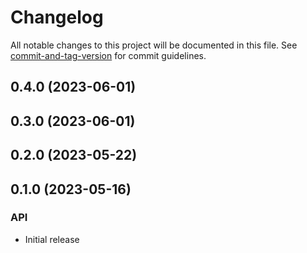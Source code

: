 # Changelog

All notable changes to this project will be documented in this file. See [commit-and-tag-version](https://github.com/absolute-version/commit-and-tag-version) for commit guidelines.

## 0.4.0 (2023-06-01)

## 0.3.0 (2023-06-01)

## 0.2.0 (2023-05-22)

## 0.1.0 (2023-05-16)

### API

* Initial release
